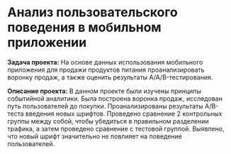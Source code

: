 # Анализ пользовательского поведения в мобильном приложении

**Задача проекта:** На основе данных использования мобильного приложения для продажи продуктов питания проанализировать воронку продаж, а также оценить результаты A/A/B-тестирования.

**Описание проекта:** В данном проекте были изучены принципы событийной аналитики. Была построена воронка продаж, исследован путь пользователей до  покупки. Проанализированы результаты A/B-теста введения новых шрифтов. Проведено сравнение 2 контрольных группы между собой, чтобы убедиться в правильном разделении трафика, а затем проведено сравнение с тестовой группой. Выявлено, что новый шрифт значительно не повлияет на поведение пользователей. 
